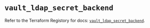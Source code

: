 # `vault_ldap_secret_backend`

Refer to the Terraform Registory for docs: [`vault_ldap_secret_backend`](https://registry.terraform.io/providers/hashicorp/vault/3.22.0/docs/resources/ldap_secret_backend).
